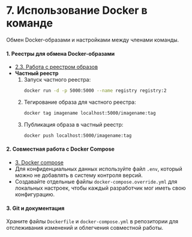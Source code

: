  

# 7. Использование Docker в команде

Обмен Docker-образами и настройками между членами команды.

#### 1. **Реестры для обмена Docker-образами**
- [2.3. Работа с реестром образов](4.%20Tools/Docker/2.3.%20Работа%20с%20реестром%20образов.md)
- **Частный реестр**
	1. Запуск частного реестра:
		```bash
		docker run -d -p 5000:5000 --name registry registry:2
		```
	2. Тегирование образа для частного реестра:
		```bash
		docker tag imagename localhost:5000/imagename:tag
		```
	3. Публикация образа в частный реестр:
		```bash
		docker push localhost:5000/imagename:tag
		```
    
#### 2. **Совместная работа с Docker Compose**
- [3. Docker compose](4.%20Tools/Docker/3.%20Docker%20compose.md)
- Для конфиденциальных данных используйте файл `.env`, который можно не добавлять в систему контроля версий.
- Создавайте отдельные файлы `docker-compose.override.yml` для локальных настроек, чтобы каждый разработчик мог иметь свою конфигурацию.

#### 3. **Git и документация**
Храните файлы `Dockerfile` и `docker-compose.yml` в репозитории для отслеживания изменений и облегчения совместной работы.